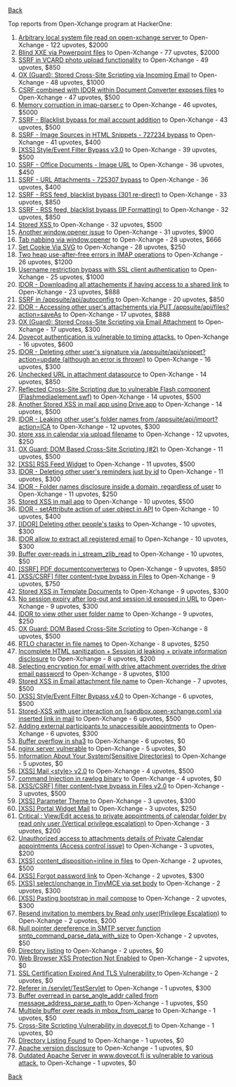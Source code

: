 [Back](../README.md)

Top reports from Open-Xchange program at HackerOne:

1. [Arbitrary local system file read on open-xchange server ](https://hackerone.com/reports/303744) to Open-Xchange - 122 upvotes, $2000
2. [Blind XXE via Powerpoint files](https://hackerone.com/reports/334488) to Open-Xchange - 77 upvotes, $2000
3. [SSRF in VCARD photo upload functionality](https://hackerone.com/reports/296045) to Open-Xchange - 49 upvotes, $850
4. [OX (Guard): Stored Cross-Site Scripting via Incoming Email](https://hackerone.com/reports/156258) to Open-Xchange - 48 upvotes, $1000
5. [CSRF combined with IDOR within Document Converter exposes files](https://hackerone.com/reports/398316) to Open-Xchange - 47 upvotes, $500
6. [Memory corruption in imap-parser.c](https://hackerone.com/reports/537550) to Open-Xchange - 46 upvotes, $5000
7. [SSRF - Blacklist bypass for mail account addition](https://hackerone.com/reports/303378) to Open-Xchange - 43 upvotes, $500
8. [SSRF - Image Sources in HTML Snippets - 727234 bypass](https://hackerone.com/reports/737163) to Open-Xchange - 41 upvotes, $400
9. [[XSS] Style/Event Filter Bypass v3.0](https://hackerone.com/reports/314204) to Open-Xchange - 39 upvotes, $500
10. [SSRF - Office Documents - Image URL](https://hackerone.com/reports/738015) to Open-Xchange - 36 upvotes, $450
11. [SSRF - URL Attachments - 725307 bypass](https://hackerone.com/reports/737161) to Open-Xchange - 36 upvotes, $400
12. [SSRF - RSS feed, blacklist bypass (301 re-direct)](https://hackerone.com/reports/299135) to Open-Xchange - 33 upvotes, $850
13. [SSRF - RSS feed, blacklist bypass (IP Formatting)](https://hackerone.com/reports/299130) to Open-Xchange - 32 upvotes, $850
14. [Stored XSS ](https://hackerone.com/reports/299806) to Open-Xchange - 32 upvotes, $500
15. [Another window.opener issue](https://hackerone.com/reports/537840) to Open-Xchange - 31 upvotes, $900
16. [Tab nabbing via window.opener](https://hackerone.com/reports/179568) to Open-Xchange - 28 upvotes, $666
17. [Set Cookie Via SVG](https://hackerone.com/reports/195045) to Open-Xchange - 28 upvotes, $250
18. [Two heap use-after-free errors in IMAP operations](https://hackerone.com/reports/546644) to Open-Xchange - 26 upvotes, $1200
19. [Username restriction bypass with SSL client authentication](https://hackerone.com/reports/480928) to Open-Xchange - 25 upvotes, $1000
20. [IDOR - Downloading all attachements if having access to a shared link](https://hackerone.com/reports/194790) to Open-Xchange - 23 upvotes, $888
21. [SSRF in /appsuite/api/autoconfig ](https://hackerone.com/reports/293847) to Open-Xchange - 20 upvotes, $850
22. [IDOR - Accessing other user's attachements via PUT /appsuite/api/files?action=saveAs](https://hackerone.com/reports/204984) to Open-Xchange - 17 upvotes, $888
23. [OX (Guard): Stored Cross-Site Scripting via Email Attachment](https://hackerone.com/reports/165275) to Open-Xchange - 17 upvotes, $300
24. [Dovecot authentication is vulnerable to timing attacks.](https://hackerone.com/reports/219607) to Open-Xchange - 16 upvotes, $600
25. [IDOR - Deleting other user's signature via /appsuite/api/snippet?action=update (although an error is thrown)](https://hackerone.com/reports/199321) to Open-Xchange - 16 upvotes, $300
26. [Unchecked URL in attachment datasource](https://hackerone.com/reports/725307) to Open-Xchange - 14 upvotes, $850
27. [Reflected Cross-Site Scripting due to vulnerable Flash component (Flashmediaelement.swf)](https://hackerone.com/reports/180253) to Open-Xchange - 14 upvotes, $500
28. [Another Stored XSS in mail app using Drive app](https://hackerone.com/reports/538632) to Open-Xchange - 14 upvotes, $500
29. [IDOR - Leaking other user's folder names from /appsuite/api/import?action=ICA](https://hackerone.com/reports/199281) to Open-Xchange - 12 upvotes, $300
30. [store xss in calendar via upload filename](https://hackerone.com/reports/385407) to Open-Xchange - 12 upvotes, $250
31. [OX Guard: DOM Based Cross-Site Scripting (#2)](https://hackerone.com/reports/164821) to Open-Xchange - 11 upvotes, $500
32. [[XSS] RSS Feed Widget](https://hackerone.com/reports/361938) to Open-Xchange - 11 upvotes, $500
33. [IDOR - Deleting other user's reminders just by id](https://hackerone.com/reports/198969) to Open-Xchange - 11 upvotes, $300
34. [IDOR - Folder names disclosure inside a domain, regardless of user](https://hackerone.com/reports/194574) to Open-Xchange - 11 upvotes, $250
35. [Stored XSS in mail app](https://hackerone.com/reports/538323) to Open-Xchange - 10 upvotes, $500
36. [IDOR - setAttribute action of user object in API](https://hackerone.com/reports/285432) to Open-Xchange - 10 upvotes, $400
37. [[IDOR] Deleting other people's tasks](https://hackerone.com/reports/293845) to Open-Xchange - 10 upvotes, $300
38. [IDOR allow to extract all registered email](https://hackerone.com/reports/302485) to Open-Xchange - 10 upvotes, $300
39. [Buffer over-reads in i_stream_zlib_read](https://hackerone.com/reports/832227) to Open-Xchange - 10 upvotes, $50
40. [[SSRF] PDF documentconverterws](https://hackerone.com/reports/361793) to Open-Xchange - 9 upvotes, $850
41. [[XSS/CSRF] filter content-type bypass in Files](https://hackerone.com/reports/304098) to Open-Xchange - 9 upvotes, $750
42. [Stored XSS in Template Documents](https://hackerone.com/reports/179559) to Open-Xchange - 9 upvotes, $300
43. [No session expiry after log-out and session id exposed in URL](https://hackerone.com/reports/434715) to Open-Xchange - 9 upvotes, $300
44. [IDOR to view other user folder name](https://hackerone.com/reports/333767) to Open-Xchange - 9 upvotes, $250
45. [OX Guard: DOM Based Cross-Site Scripting](https://hackerone.com/reports/158853) to Open-Xchange - 8 upvotes, $500
46. [RTLO character in file names](https://hackerone.com/reports/210354) to Open-Xchange - 8 upvotes, $250
47. [Incomplete HTML sanitization + Session id leaking + private information disclosure](https://hackerone.com/reports/200487) to Open-Xchange - 8 upvotes, $200
48. [Selecting encryption for email with drive attachment overrides the drive email password](https://hackerone.com/reports/180037) to Open-Xchange - 8 upvotes, $100
49. [Stored XSS in Email attachment file name](https://hackerone.com/reports/388506) to Open-Xchange - 7 upvotes, $500
50. [[XSS] Style/Event Filter Bypass v4.0](https://hackerone.com/reports/342610) to Open-Xchange - 6 upvotes, $500
51. [Stored-XSS with user interaction on [sandbox.open-xchange.com] via inserted link in mail](https://hackerone.com/reports/325510) to Open-Xchange - 6 upvotes, $500
52. [Adding external participants to unaccessible appointments](https://hackerone.com/reports/294232) to Open-Xchange - 6 upvotes, $300
53. [Buffer overflow in sha3](https://hackerone.com/reports/356763) to Open-Xchange - 6 upvotes, $0
54. [nginx server vulnerable](https://hackerone.com/reports/137230) to Open-Xchange - 5 upvotes, $0
55. [Information About Your System(Sensitive Directories)](https://hackerone.com/reports/200572) to Open-Xchange - 5 upvotes, $0
56. [[XSS] Mail \<style\> v2.0](https://hackerone.com/reports/299466) to Open-Xchange - 4 upvotes, $500
57. [command Injection in rawlog binary](https://hackerone.com/reports/356775) to Open-Xchange - 4 upvotes, $0
58. [[XSS/CSRF] filter content-type bypass in Files v2.0](https://hackerone.com/reports/321980) to Open-Xchange - 3 upvotes, $500
59. [[XSS] Parameter Theme ](https://hackerone.com/reports/340926) to Open-Xchange - 3 upvotes, $300
60. [[XSS] Portal Widget Mail](https://hackerone.com/reports/295540) to Open-Xchange - 3 upvotes, $250
61. [Critical : View/Edit access to private appointments of calendar folder by read only user (Vertical privilege escalation)](https://hackerone.com/reports/220874) to Open-Xchange - 3 upvotes, $200
62. [Unauthorized access to attachments details of Private Calendar appointments  (Access control issue)](https://hackerone.com/reports/220864) to Open-Xchange - 3 upvotes, $200
63. [[XSS] content_disposition=inline in files](https://hackerone.com/reports/356586) to Open-Xchange - 2 upvotes, $500
64. [[XSS] Forgot password link](https://hackerone.com/reports/337488) to Open-Xchange - 2 upvotes, $300
65. [[XSS] select/onchange in TinyMCE via set body](https://hackerone.com/reports/335607) to Open-Xchange - 2 upvotes, $300
66. [[XSS] Pasting bootstrap in mail compose](https://hackerone.com/reports/331975) to Open-Xchange - 2 upvotes, $300
67. [Resend invitation to members by Read only user(Privilege Escalation)](https://hackerone.com/reports/219192) to Open-Xchange - 2 upvotes, $200
68. [ Null pointer dereference in SMTP server function smtp_command_parse_data_with_size](https://hackerone.com/reports/831290) to Open-Xchange - 2 upvotes, $50
69. [Directory listing](https://hackerone.com/reports/193753) to Open-Xchange - 2 upvotes, $0
70. [Web Browser XSS Protection Not Enabled](https://hackerone.com/reports/187225) to Open-Xchange - 2 upvotes, $0
71. [SSL Certification Expired And TLS Vulnerability ](https://hackerone.com/reports/207404) to Open-Xchange - 2 upvotes, $0
72. [Referer in /servlet/TestServlet](https://hackerone.com/reports/342976) to Open-Xchange - 1 upvotes, $300
73. [Buffer overread in parse_angle_addr called from message_address_parse_path ](https://hackerone.com/reports/836045) to Open-Xchange - 1 upvotes, $50
74. [Multiple buffer over reads in mbox_from_parse](https://hackerone.com/reports/836036) to Open-Xchange - 1 upvotes, $50
75. [Cross-Site Scripting Vulnerability in dovecot.fi](https://hackerone.com/reports/135316) to Open-Xchange - 1 upvotes, $0
76. [DIrectory Listing Found](https://hackerone.com/reports/138558) to Open-Xchange - 1 upvotes, $0
77. [Apache version disclosure](https://hackerone.com/reports/139547) to Open-Xchange - 1 upvotes, $0
78. [Outdated Apache Server in www.dovecot.fi is vulnerable to various attack.](https://hackerone.com/reports/139591) to Open-Xchange - 1 upvotes, $0


[Back](../README.md)